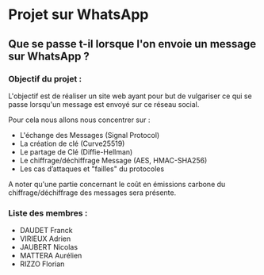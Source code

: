 Projet sur WhatsApp
=
Que se passe t-il lorsque l'on envoie un message sur WhatsApp ?
-

### Objectif du projet :

L'objectif est de réaliser un site web ayant pour but de vulgariser ce qui se passe lorsqu'un message est envoyé sur ce réseau social.

Pour cela nous allons nous concentrer sur :

- L'échange des Messages (Signal Protocol)
- La création de clé (Curve25519)
- Le partage de Clé (Diffie-Hellman)
- Le chiffrage/déchiffrage Message (AES, HMAC-SHA256)
- Les cas d’attaques et "failles" du protocoles

A noter qu'une partie concernant le coût en émissions carbone du chiffrage/déchiffrage des messages sera présente.

### Liste des membres :

- DAUDET Franck
- VIRIEUX Adrien
- JAUBERT Nicolas
- MATTERA Aurélien
- RIZZO Florian
